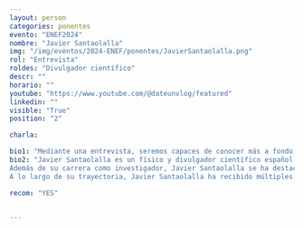```yaml
---
layout: person
categories: ponentes
evento: "ENEF2024"
nombre: "Javier Santaolalla"
img: "/img/eventos/2024-ENEF/ponentes/JavierSantaolalla.png"
rol: "Entrevista"
roldes: "Divulgador científico"
descr: ""
horario: ""
youtube: "https://www.youtube.com/@dateunvlog/featured"
linkedin: ""
visible: "True"
position: "2"

charla: 

bio1: "Mediante una entrevista, seremos capaces de conocer más a fondo todo lo que nos puede aportar Javier."
bio2: "Javier Santaolalla es un físico y divulgador científico español conocido por su trabajo en la popularización de la ciencia y su capacidad para comunicar conceptos complejos de manera accesible y entretenida. Es doctor en Física de Partículas por la Universidad de Cantabria y formó parte del equipo de investigación del CERN (Organización Europea para la Investigación Nuclear), donde trabajó en experimentos relacionados con el Gran Colisionador de Hadrones (LHC). Durante su tiempo en el CERN, Santaolalla contribuyó a estudios sobre la búsqueda de partículas fundamentales y la comprensión de las leyes del universo a escalas subatómicas. 
Además de su carrera como investigador, Javier Santaolalla se ha destacado en la divulgación científica a través de múltiples plataformas. Es uno de los miembros fundadores del proyecto 'Big Van Ciencia', un grupo de científicos que combina la ciencia con el humor y el teatro para llevar la física y otras disciplinas científicas al gran público. Santaolalla también ha utilizado las redes sociales y YouTube para difundir conocimientos científicos, gestionando varios canales populares como 'Date un Vlog' y 'Date un Voltio', donde explica temas de física y tecnología de manera clara y divertida. Su enfoque dinámico y carismático le ha permitido alcanzar a una amplia audiencia, convirtiéndose en un referente de la divulgación científica en el mundo hispanohablante. 
A lo largo de su trayectoria, Javier Santaolalla ha recibido múltiples reconocimientos por su labor educativa y su capacidad para inspirar a jóvenes y adultos a interesarse por la ciencia. Ha publicado varios libros de divulgación, como 'El bosón de Higgs no te va a hacer la cama' y '¿Qué hace un bosón como tú en un Big Bang como este?', que exploran conceptos de física moderna y astrofísica con un estilo accesible y humorístico. Además, ha participado en programas de televisión y radio, y ha impartido conferencias en instituciones educativas y eventos científicos en todo el mundo, consolidándose como una de las figuras más influyentes en la comunicación de la ciencia."

recom: "YES"


---
```

